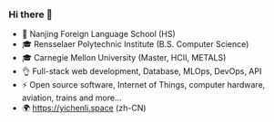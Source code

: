 ### Hi there 👋
- 🏫 Nanjing Foreign Language School (HS)
- 🎓 Rensselaer Polytechnic Institute (B.S. Computer Science)
- 🎓 Carnegie Mellon University (Master, HCII, METALS)
- 👌 Full-stack web development, Database, MLOps, DevOps, API
- ⚡️ Open source software, Internet of Things, computer hardware, aviation, trains and more...
- 🌍 https://yichenli.space (zh-CN)

<!--
**yichen0104/yichen0104** is a ✨ _special_ ✨ repository because its `README.md` (this file) appears on your GitHub profile.

Here are some ideas to get you started:

- 👌 I’m currently working on ...
- 🌱 I’m currently learning ...
- 👯 I’m looking to collaborate on ...
- 🤔 I’m looking for help with ...
- 💬 Ask me about ...
- 📫 How to reach me: ...
- 😄 Pronouns: ...
- ⚡ Fun fact: ...
-->
